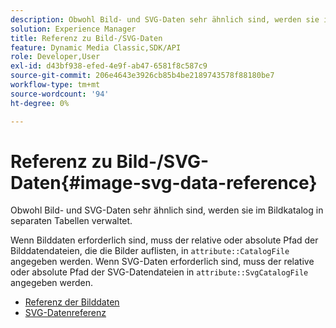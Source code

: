 ```yaml
---
description: Obwohl Bild- und SVG-Daten sehr ähnlich sind, werden sie im Bildkatalog in separaten Tabellen verwaltet.
solution: Experience Manager
title: Referenz zu Bild-/SVG-Daten
feature: Dynamic Media Classic,SDK/API
role: Developer,User
exl-id: d43bf938-efed-4e9f-ab47-6581f8c587c9
source-git-commit: 206e4643e3926cb85b4be2189743578f88180be7
workflow-type: tm+mt
source-wordcount: '94'
ht-degree: 0%

---
```


# Referenz zu Bild-/SVG-Daten{#image-svg-data-reference}

Obwohl Bild- und SVG-Daten sehr ähnlich sind, werden sie im Bildkatalog in separaten Tabellen verwaltet.

Wenn Bilddaten erforderlich sind, muss der relative oder absolute Pfad der Bilddatendateien, die die Bilder auflisten, in `attribute::CatalogFile` angegeben werden. Wenn SVG-Daten erforderlich sind, muss der relative oder absolute Pfad der SVG-Datendateien in `attribute::SvgCatalogFile` angegeben werden.

* [Referenz der Bilddaten](c-image-data-reference/c-image-data-reference.md)
* [SVG-Datenreferenz](c-svg-data-reference/c-svg-data-reference.md)
